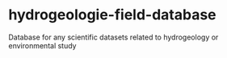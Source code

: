 # hydrogeologie-field-database
Database for any scientific datasets related to hydrogeology or environmental study
